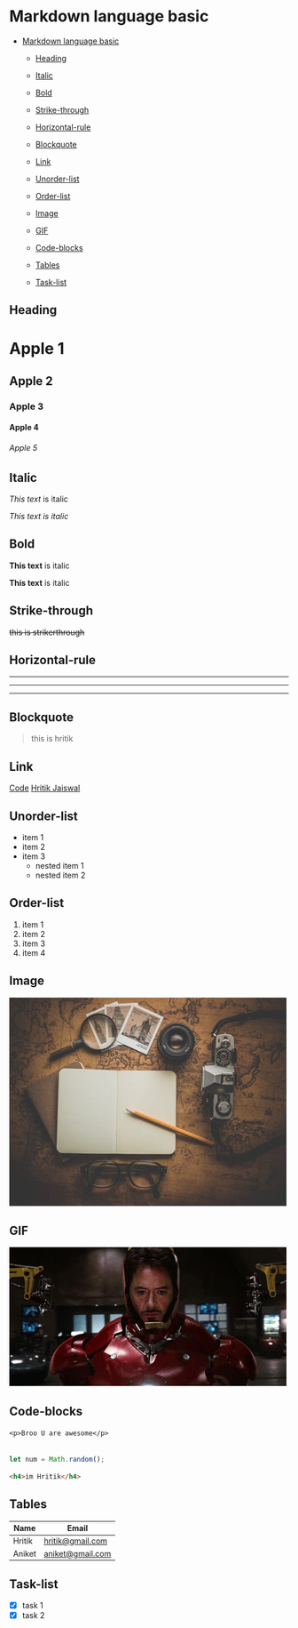 <!-- heading -->
# Markdown language basic

- [Markdown language basic](#markdown-language-basic)
  - [Heading](#heading)

  - [Italic](#italic)
  - [Bold](#bold)
  - [Strike-through](#strike-through)
  - [Horizontal-rule](#horizontal-rule)
  - [Blockquote](#blockquote)
  - [Link](#link)
  - [Unorder-list](#unorder-list)
  - [Order-list](#order-list)
  - [Image](#image)
  - [GIF](#GIF)
  - [Code-blocks](#code-blocks)
  - [Tables](#tables)
  - [Task-list](#task-list)




## Heading

# Apple 1
## Apple 2
### Apple 3
#### Apple 4
###### Apple 5

## Italic

*This text* is italic

_This text is italic_

## Bold

**This text** is italic

__This text__ is italic


## Strike-through

~~this is strikerthrough~~

## Horizontal-rule 

---
___

----

## Blockquote

> this is hritik

## Link 
[Code](##Code-blocks "hritik")
[Hritik Jaiswal](https://github.com/hritik5102 "hritik")

## Unorder-list

* item 1
* item 2
* item 3
  * nested item 1
  * nested item 2
  
<!-- number  -->
## Order-list

1. item 1
2. item 2
3. item 3
4. item 4

## Image

<!-- image -->
![markdown logo](pexels9.jpeg "books")


## GIF

![](giphy.gif "Iron Man")

<!-- code block -->
## Code-blocks

`<p>Broo U are awesome</p>`

```javascript

let num = Math.random();
```

```html
<h4>im Hritik</h4>

```

## Tables

| Name    | Email       |
|---------| ----------  |
| Hritik  | hritik@gmail.com|
| Aniket  | aniket@gmail.com|

## Task-list


* [x] task 1
* [x] task 2 